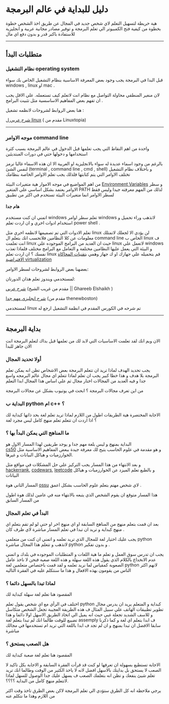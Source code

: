 
# دليل للبداية في عالم البرمجة


هية خريطة لتسهيل التعلم لاي شخص جديد في المجال عن طريق اخذ الشخص خطوة بخطوة من كيفية فتح الكمبيوتر الي تعلم البرمجة و توفير مصادر مجانية عربية و انجليزية للاستفادة باكبر قدر و بدون دفع اي مال
<hr>


## متطلبات البدأ
### نظام التشغيل operating system
قبل البدا في البرمجة يجب وجود بعض المعرفة الاساسية بنظام التشغيل الخاص بك سواء windows , linux او mac .

لان منغير المنطقي محاولة التواصل مع نظام انت لاتعلم كيف تستعمله. علي الاقل يجب ان تفهم بعض المفاهيم الاساسسية مثل تثبيت البرامج .

هنا بعض الروابط لشروحات لانظمه تشغيل :

[شرح عربي ل linux](https://www.youtube.com/playlist?list=PLAZ__zcDB1IaNaVNOckNpgEpjghSHr8Gg) ( مقدم من Linuxtopia)

<hr>

### موجه الاوامر command line
واحدة من اهم النقاط التي يجب تعلمها قبل الدخول في عالم البرمجة بسبب كثرة استخدامها و دخولها حتي في دورات المبتديئين

بالرغم من وجود اسماء عديدة له سواء بالانجليزية او العربية الا ان هذه الاسماء غالبا ترمز لنفس الشئ (terminal , command line , cmd , shell)
و باختلاف نظام التشغيل تختلف الاوامر التي يتم كتابتها فلذلك يجب تعلم الاوامر الخاصة بنظامك 

 من اهم المواضيع في موجه الاموار هية متغيرات البيئة 
 [Environment Variables](https://www.youtube.com/watch?v=bd65z5VZ7L4) 
 و سطر الاوامر يعتمد بشكل اساسي علي المتغير PATH
 لذلك من المهم معرفته جيدا وليس فقط لسطر الاوامر انما متغيرات البيئة تستخدم في اكثر من تطبيق 

#### هام جدا

 اتمني ان كنت مستخدم windows تعلم سطر اوامر windows لاتذهب وراء تحميل و استخدام ادوات اخري و ان اردت تعلم power shell .

 تعلم الادوات التي تم تصميمها لانظمه اخري مثل linux لن يؤدي الا لجعلك لاتمتلك معلومات عن كلا النظامين فلاتحسب انك بتعلم ال command line الخاص ب linux ف انت تعلمت linux حيث ان العديد من البرامج الموجوده علي linux لاتعمل علي windows و البيئة التي يعمل عليها النظامين مختلفة و التعامل مع البرامج مختلف فلماذا تعذب نفسك ؟ ان اردت تعلم linux قم بتحميله علي جهازك او ك جهاز وهمي 
 [بتقنيات المحاكاة الافتراضية virtualization](https://www.youtube.com/watch?v=UBVVq-xz5i0)

بعضهنا بعض الروابط لشروحات لسطر الاوامر:

لمستخدمي ويندوز تعلم هذان الدورتان:

[شرح عربي](https://www.youtube.com/watch?v=wmZMMcm7zWA) (مقدم من 
غريب الشيخ || Ghareeb Elshaikh )

[شرح انجليزي مهم جدا](https://www.youtube.com/playlist?list=PL6gx4Cwl9DGDV6SnbINlVUd0o2xT4JbMu) (مقدم من thenewboston)

لمستخدمي linux تم شرحه في الكورس المقدم في انظمة التشغيل ارجع له

<hr>

## بداية البرمجة
الان وبم انك لقد تعلمت الاساسيات التي لابد لك من تعلمها قبل بداك لتعلم البرمجة انت الان جاهز للبدأ

### أولا تحديد المجال 
يجب تحديد الهدف لماذا تريد ان تتعلم البرمجة بعض الاشخاص تظن انه يمكن تعلم البرمجة بلا هدف و هذا خطا كبير يجب ان تعلم لماذا تتعلم اي مجال عالم البرمجه واسع جدا و فيه العديد من المجالات اختار مجال ثم علي اساس هذا المجال ابدا التعلم

من اين تعرف مجالات البرمجة ؟
ابحث في يوتيوب بشكل عن مجالات البرمجة

### البداية ب python ام c++ ؟
الاجابة المختصرة هية الطريقات اطول من اللازم لماذا تريد تعلم لغة بحد ذاتها كبداية لك ؟
اذا اردت ان تتعلم تعلم منهج كامل ليس مجرد لغة

### ما المناهج التي يمكن البدأ بها ؟
البداية بمنهج و ليس بلغة مهم جدا و يوجد طريقين لهذا المسار الاول هو  
[cs50](https://github.com/ossu/computer-science)
و هو مقدمة في علوم الحاسب يتيح لك معرفة جيدة ببعض المفاهيم الاساسية مثل الخوارزميات و هياكل البيانات و غيرها.

و بعد الانتهاء من هذا المسار يجب التركيز علي حل المشكلات في مواقع مثل 
[hackerrank](https://www.hackerrank.com/),
[codewars](https://www.codewars.com/),
[leetcode](https://leetcode.com/)
و بالطبع تعلم الميزد عن الخوارزميات و هياكل البيانات


المسار الثاني هوة 
[ossu](https://www.youtube.com/playlist?list=PL7cmIFofq7xHOKUpuU66uYiXanbD9Mp-O)
لاي شخص مهتم بتعلم علوم الحاسب بشكل اعمق .

هذا المسار متوقع ان يقوم الشخص الذي يتبعه بالانتهاء منه في عامين لذلك هوة اطول من المسار السابق


### البدأ في تعلم المجال

بعد ان قمت بتعلم منهج من المناهج السابقة او اي منهج اخر او حتي لو لم تقم بتعلم اي منهج كبداية و تريد ان تبدا في تعلم المسار مباشرة لاي ظرف كان .

يجب عليك اختيار لغة للمجال الذي تريد تعلمه و اتمني ان كنت من متعلمي python لاتذهب و تتعلم هذا المجال مباشرة python و بدون تفكير .

يجب ان تدرس سوق العمل و تعلم ما هية اللغات و المتطلبات الموجوده في بلدك و اتمني عدم الانخداع بالكلام الذي يقول هذه اللغة سهلة و هذه اللغة صعبة فنحن لا ناخذ عامل الصعوبة كمقياس لما نريد تعلمه
و لقد قمت باختصاص متعلمين لغة python لانهم اكثر الناس من يقومون بهذه الافعال و هذا ما سنتكلم عليه في الفقرة التاليه

### لماذا تبدا بالسهل دائما ؟
المقصود هنا تعلم لغة سهلة كبداية لك

اختلف في الرأي مع اي شخص يقول تعلم python كبداية و المتعلم يريد ان يدرس مجال تطوير تطبيقات الهاتف علي سبيل المثال ف هذه الطريقة العجيبة تجعل الشخص متكاسل و للاسف الشديد تجعلة غبي حيث انه يميل الي اتخاذ الطريق الاسهل اولا دائما و هذا تضييع للوقت طالما انك لم تبدا بتعلم لغة assemply ف ابدا بتعلم اي لغة و كما ذكرنا سابقا الافضل ان تبدا بمنهج و ان لم تجد ف ابدا باللغة التي تريد ام تستخدمها في مجالك مباشرة

### هل الصعب يستحق ؟
المقصود هنا تعلم لغة صعبة كبداية لك

الاجابة تستطيع بسهولة ان تعرفها لو كنت قد قرأت الفقرة السابقة و الاجابة بكل تاكيد لا الصعب لا يستحق بل بدايتك بالاسهل افضل لانه لا ياخذ الكثير من الوقت وطالما انك تريد تعلم شيئ ينفعك و تظن انه بتعلمك الصعب ف يسهل عليك جدا الوصول للسهل لماذا لاتتعلم منهج كامل من البداية ؟؟؟؟.

يرجي ملاحظة انه كل الطرق ستؤدي الي تعلم البرمجة لاكن بعض الطرق تاخذ وقت اكثر من اللازم وهذا ما نتكلم عنه


